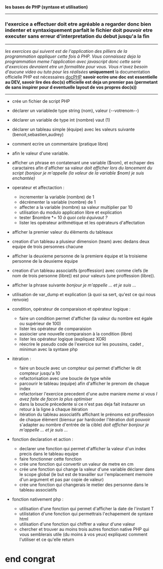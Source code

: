 **les bases de PHP (syntaxe et utilisation)**
****
### l'exercice a effectuer doit etre agréable a regarder donc bien indenter et syntaxiquement parfait le fichier doit pouvoir etre executer sans erreur d'interpretation du debut jusqu'a la fin ###
****
*les exercices qui suivent est de l'application des pilliers de la programmation appliquer cette fois à PHP. Vous connaissez deja la programmation meme l'application avec javascript donc cette serie d'exercices devraient etre un formalitée pour vous. Vous n'avez besoin d'aucune video ou tuto pour les réalisées* **uniquement** la documentation officielle PHP est nécessaires [docPHP](https://www.php.net/manual/fr/) **savoir ecrire une doc est essentielle au DEV, savoir lire des doc(s) officielle est deja un premier pas (permetant de sans inspirer pour d eventuelle layout de vos propres doc(s))**
****

* crée un fichier de script PHP 
* déclarer un variablede type string (nom), valeur (--votrenom--)
* déclarer un variable de type int (nombre) vaut (1)
* déclarer un tableau simple (équipe) avec les valeurs suivante (benoit,sebastien,audrey)
* comment ecrire un commentaire (pratique libre)
*  afin le valeur d'une variable.
*  afficher un phrase en contatenant une variable ($nom), et echaper des caractaires afin d'afficher sa valeur *doit afficher lors du lancement du script (bonjour je m'appelle (la valeur de la variable $nom) je suis enchantée)* 
*  operateur et affectaction :
   *  incrementer la variable (nombre) de 1 
   *  décrémenter la variable (nombre) de 1
   *  affecter a la variable (nombre) sa valeur multiplier par 10
   *  utilisation du modulo application libre et explication 
   *  tester $nombre *= 10 *à quoi cela équivaut ?* 
   *  lister les opérateur arithmétique et les opérateurs d'affectation
* afficher la premier valeur du élèments du tableaux
* creation d'un tableau a plusieur dimension (team) avec dedans deux equipe de trois personnes chacune
* afficher la deuxieme personne de la premiere équipe et la troisieme personne de la deuxieme équipe 
* creation d'un tableau associatifs (proffession) avec comme clefs (le nom de trois personne (libre)) est pour valeurs (une proffession (libre)).
* afficher la phrase suivante *bonjour je m'appelle ... et je suis ...*
* utilisation de var_dump et explication (à quoi sa sert, qu'est ce qui nous renvoie)
* condition, opérateur de comparaison et opérateur logique :
  *  faire un condition permet d'afficher (la valeur du nombre est égale ou supérieur de 100)
  *  lister les opérateur de comparaision
  *  assiocier une nouvelle comparaison à la condition (libre)
  *  lister les opérateur logique (expliquez XOR)
  *  réecrire le pseudo code de l'exercice sur les poussins, cadet , minimun avec la syntaxe php 

* itération :  
  * faire un boucle avec un compteur qui permet d'afficher le dit compteur jusqu'a 10
  * refactorisation avec une boucle de type while 
  * parcourir le tableau (equipe) afin d'afficher le prenom de chaque index
  * refactoriser l'exercice precedent d'une autre maniere *meme si vous l avez faite de facon la plus optimiser*
  * dans la boucle précedente si ce n'est pas deja fait instaurer un retour à la ligne à chaque itération
  * itération du tableau associatifs affichant le prénoms est proffession de chaque élèment (biensur par hardcoder l'itération doit pouvoir s'adapter au nombre d'entrée de la cible) *doit afficher bonjour je m'appelle ... et je suis ...*

* fonction declaration et action :
  * declarer une fonction qui permet d'afficher la valeur d'un index precis dans le tableau equipe
  * faire fonctionner cette fonction
  * crée une fonction qui convertir un valeur de metre en cm
  * crée une fonction qui change la valeur d'une variable déclarer dans le scope global (le but est de travailler sur l'emplacement memoire d'un argument et pas par copie de valeur)
  * crée une fonction qui changerais le metier des personne dans le tableau associatifs

* fonction nativement php :
  * utilisation d'une fonction qui permet d'afficher la date de l'instant T 
  * utilistation d'une fonction qui permettrais l'echapement de syntaxe html
  * utilisation d'une fonction qui chiffrer a valeur d'une valeur
  * chercher et trouver au moins trois autres fonction native PHP qui vous semblerais utile (du moins à vos yeux) expliquez comment l'utiliser et ce qu'elle return

# end  congrat #